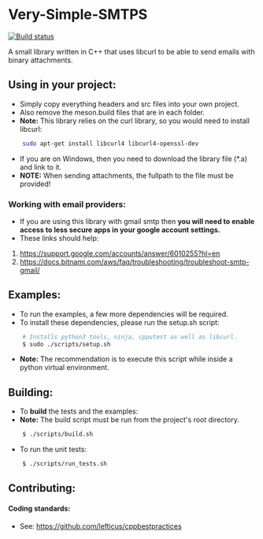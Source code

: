 # Very-Simple-SMTPS

[![Build status](https://ci.appveyor.com/api/projects/status/914ruifjnopxs3gy?svg=true)](https://ci.appveyor.com/project/matthewT53/very-simple-smtps)

A small library written in C++ that uses libcurl to be able to send emails with binary attachments.

## Using in your project:
* Simply copy everything headers and src files into your own project. 
* Also remove the meson.build files that are in each folder.
* **Note:** This library relies on the curl library, so you would need to install libcurl:
```sh
    sudo apt-get install libcurl4 libcurl4-openssl-dev
```
* If you are on Windows, then you need to download the library file (*.a) and link to it.
* **NOTE:** When sending attachments, the fullpath to the file must be provided!

### Working with email providers:
* If you are using this library with gmail smtp then **you will need to enable access to less secure apps in your google account settings.**
* These links should help:
1. https://support.google.com/accounts/answer/6010255?hl=en
2. https://docs.bitnami.com/aws/faq/troubleshooting/troubleshoot-smtp-gmail/

## Examples:
* To run the examples, a few more dependencies will be required.
* To install these dependencies, please run the setup.sh script:
```sh
    # Installs python3 tools, ninja, cpputest as well as libcurl.
    $ sudo ./scripts/setup.sh
```
* **Note:** The recommendation is to execute this script while inside a python virtual environment.

## Building:
* To **build** the tests and the examples:
* **Note:** The build script must be run from the project's root directory.
```sh
    $ ./scripts/build.sh
```
* To run the unit tests:
```sh
    $ ./scripts/run_tests.sh
```

## Contributing:
#### Coding standards:
* See: https://github.com/lefticus/cppbestpractices
